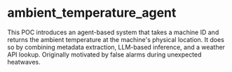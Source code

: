 # ambient_temperature_agent

This POC introduces an agent-based system that takes a machine ID and returns the ambient temperature at the machine's physical location. It does so by combining metadata extraction, LLM-based inference, and a weather API lookup. Originally motivated by false alarms during unexpected heatwaves.

